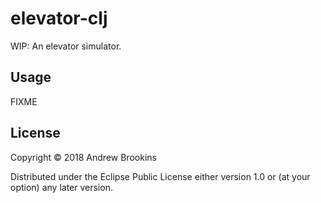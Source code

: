# elevator-clj

WIP: An elevator simulator.

## Usage

FIXME

## License

Copyright © 2018 Andrew Brookins

Distributed under the Eclipse Public License either version 1.0 or (at
your option) any later version.
